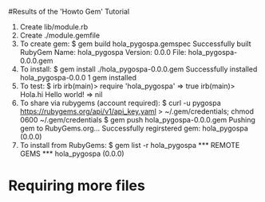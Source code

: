 #Results of the 'Howto Gem' Tutorial

1. Create lib/module.rb
2. Create ./module.gemfile
3. To create gem:
    $ gem build hola_pygospa.gemspec
        Successfully built RubyGem
        Name: hola_pygospa
	Version: 0.0.0
	File: hola_pygospa-0.0.0.gem
4. To install:
    $ gem install ./hola_pygospa-0.0.0.gem
        Successfully installed hola_pygospa-0.0.0
	1 gem installed
5. To test:
    $ irb
    irb(main)> require 'hola_pygospa'
    => true
    irb(main)> Hola.hi
    Hello world!
    => nil
6. To share via rubygems (account required):
    $ curl -u pygospa https://rubygems.org/api/v1/api_key.yaml > ~/.gem/credentials; chmod 0600 ~/.gem/credentials
    $ gem push hola_pygospa-0.0.0.gem
        Pushing gem to RubyGems.org...
	Successfully regirstered gem: hola_pygospa (0.0.0)
7. To install from RubyGems:
    $ gem list -r hola_pygospa
        *** REMOTE GEMS ***
	hola_pygospa (0.0.0)


# Requiring more files



